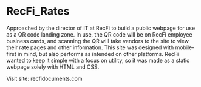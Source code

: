 ﻿# RecFi_Rates
Approached by the director of IT at RecFi to build a public webpage for use as a QR code landing zone. In use, the QR code will be on RecFi employee business cards, and scanning the QR will take vendors to the site to view their rate pages and other information. This site was designed with mobile-first in mind, but also performs as intended on other platforms. RecFi wanted to keep it simple with a focus on utility, so it was made as a static webpage solely with HTML and CSS.

Visit site: recfidocuments.com
